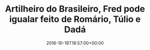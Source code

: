 ---
layout: post
title: "Artilheiro do Brasileiro, Fred pode igualar feito de Romário, Túlio e Dadá "
date: 2016-10-19T18:57:00+00:00
external_link: "http://globoesporte.globo.com/numerologos/noticia/2016/10/artilheiro-do-brasileiro-fred-pode-igualar-feito-de-romario-tulio-e-dada.html"
categories: news "globo.com"
---